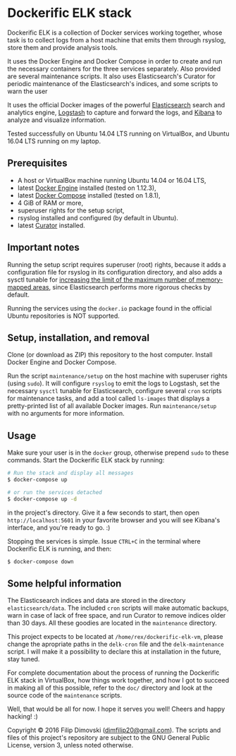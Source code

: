 # Dockerific ELK stack

Dockerific ELK is a collection of Docker services working together, whose task is to collect logs from a host machine that emits them through rsyslog, store them and provide analysis tools.

It uses the Docker Engine and Docker Compose in order to create and run the necessary containers for the three services separately. Also provided are several maintenance scripts. It also uses Elasticsearch's Curator for periodic maintenance of the Elasticsearch's indices, and some scripts to warn the user 

It uses the official Docker images of the powerful [Elasticsearch](https://registry.hub.docker.com/_/elasticsearch/) search and analytics engine, [Logstash](https://registry.hub.docker.com/_/logstash/) to capture and forward the logs, and [Kibana](https://registry.hub.docker.com/_/kibana/) to analyze and visualize information.

Tested successfully on Ubuntu 14.04 LTS running on VirtualBox, and Ubuntu 16.04 LTS running on my laptop.

## Prerequisites

* A host or VirtualBox machine running Ubuntu 14.04 or 16.04 LTS,
* latest [Docker Engine](https://docs.docker.com/engine/installation/) installed (tested on 1.12.3),
* latest [Docker Compose](https://docs.docker.com/compose/install/) installed (tested on 1.8.1),
* 4 GiB of RAM or more,
* superuser rights for the setup script,
* rsyslog installed and configured (by default in Ubuntu).
* latest [Curator](https://www.elastic.co/guide/en/elasticsearch/client/curator/current/apt-repository.html) installed.

## Important notes

Running the setup script requires superuser (root) rights, because it adds a configuration file for rsyslog in its configuration directory, and also adds a sysctl tunable for [increasing the limit of the maximum number of memory-mapped areas](http://stackoverflow.com/a/11685165), since Elasticsearch performs more rigorous checks by default.

Running the services using the `docker.io` package found in the official Ubuntu repositories is NOT supported.

## Setup, installation, and removal

Clone (or download as ZIP) this repository to the host computer. Install Docker Engine and Docker Compose.

Run the script `maintenance/setup` on the host machine with superuser rights (using `sudo`). It will configure `rsyslog` to emit the logs to Logstash, set the necessary `sysctl` tunable for Elasticsearch, configure several `cron` scripts for maintenance tasks, and add a tool called `ls-images` that displays a pretty-printed list of all available Docker images. Run `maintenance/setup` with no arguments for more information.

## Usage

Make sure your user is in the `docker` group, otherwise prepend `sudo` to these commands. Start the Dockerific ELK stack by running:

```sh
# Run the stack and display all messages
$ docker-compose up

# or run the services detached
$ docker-compose up -d
```

in the project's directory. Give it a few seconds to start, then open `http://localhost:5601` in your favorite browser and you will see Kibana's interface, and you're ready to go. :)

Stopping the services is simple. Issue `CTRL+C` in the terminal where Dockerific ELK is running, and then:

```sh
$ docker-compose down
```

## Some helpful information

The Elasticsearch indices and data are stored in the directory `elasticsearch/data`. The included `cron` scripts will make automatic backups, warn in case of lack of free space, and run Curator to remove indices older than 30 days. All these goodies are located in the `maintenance` directory.

This project expects to be located at `/home/rex/dockerific-elk-vm`, please change the apropriate paths in the `delk-cron` file and the `delk-maintenance` script. I will make it a possibility to declare this at installation in the future, stay tuned.

For complete documentation about the process of running the Dockerific ELK stack in VirtualBox, how things work together, and how I got to succeed in making all of this possible, refer to the `doc/` directory and look at the source code of the `maintenance` scripts.

Well, that would be all for now. I hope it serves you well! Cheers and happy hacking! :)

Copyright © 2016 Filip Dimovski (dimfilip20@gmail.com). The scripts and files of this project's repository are subject to the GNU General Public License, version 3, unless noted otherwise.
